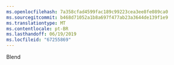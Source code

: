 ```yaml
---
ms.openlocfilehash: 7a358cfad4599fac189c99223cea3ee8fe089ca0
ms.sourcegitcommit: b468d71052a1b8a697f477ab23a3644de139f1e9
ms.translationtype: MT
ms.contentlocale: pt-BR
ms.lasthandoff: 06/19/2019
ms.locfileid: "67255869"
---
```

Blend